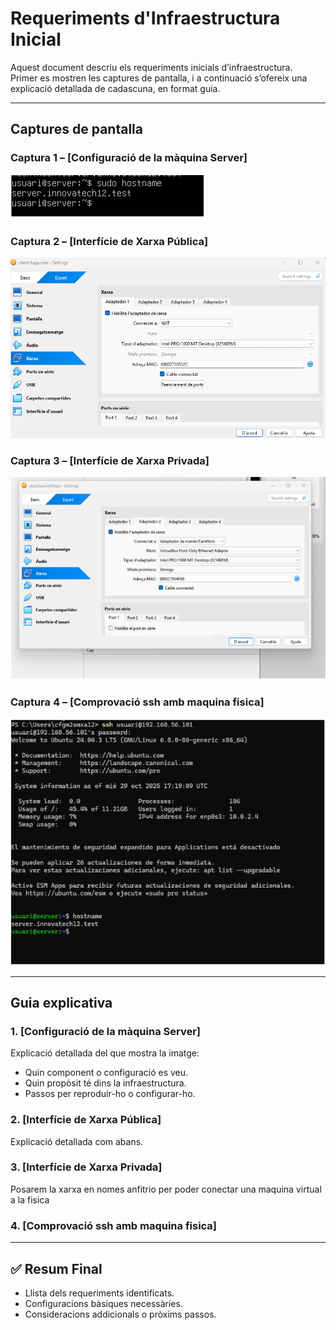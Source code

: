 # Requeriments d'Infraestructura Inicial

Aquest document descriu els requeriments inicials d’infraestructura.  
Primer es mostren les captures de pantalla, i a continuació s’ofereix una explicació detallada de cadascuna, en format guia.

---

## Captures de pantalla

### Captura 1 – [Configuració de la màquina Server]
![Captura 1](img/captura01.png)

### Captura 2 – [Interfície de Xarxa Pública]
![Captura 2](img/captura02.png)

### Captura 3 – [Interfície de Xarxa Privada]
![Captura 3](img/captura03.png)

### Captura 4 – [Comprovació ssh amb maquina fisica]
![Captura 4](img/captura04.png)

---

## Guia explicativa

### 1. [Configuració de la màquina Server]
Explicació detallada del que mostra la imatge:  
- Quin component o configuració es veu.  
- Quin propòsit té dins la infraestructura.  
- Passos per reproduir-ho o configurar-ho.

### 2. [Interfície de Xarxa Pública]
Explicació detallada com abans.

### 3. [Interfície de Xarxa Privada]
Posarem la xarxa en nomes anfitrio per poder conectar una maquina virtual a la fisica

### 4. [Comprovació ssh amb maquina fisica]
---

## ✅ Resum Final

- Llista dels requeriments identificats.  
- Configuracions bàsiques necessàries.  
- Consideracions addicionals o pròxims passos.
